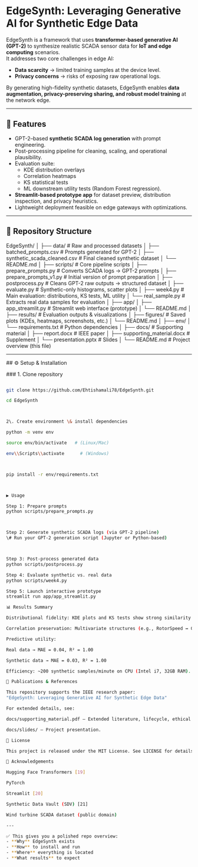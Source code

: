 # EdgeSynth: Leveraging Generative AI for Synthetic Edge Data

EdgeSynth is a framework that uses **transformer-based generative AI (GPT-2)** to synthesize realistic SCADA sensor data for **IoT and edge computing** scenarios.  
It addresses two core challenges in edge AI:
- **Data scarcity** → limited training samples at the device level.  
- **Privacy concerns** → risks of exposing raw operational logs.  

By generating high-fidelity synthetic datasets, EdgeSynth enables **data augmentation, privacy-preserving sharing, and robust model training** at the network edge.

---

## 🚀 Features
- GPT-2–based **synthetic SCADA log generation** with prompt engineering.
- Post-processing pipeline for cleaning, scaling, and operational plausibility.
- Evaluation suite:  
  - KDE distribution overlays  
  - Correlation heatmaps  
  - KS statistical tests  
  - ML downstream utility tests (Random Forest regression).
- **Streamlit-based prototype app** for dataset preview, distribution inspection, and privacy heuristics.
- Lightweight deployment feasible on edge gateways with optimizations.

---

## 📂 Repository Structure

EdgeSynth/
│
├── data/ # Raw and processed datasets
│ ├── batched_prompts.csv           # Prompts generated for GPT-2
│ ├── synthetic_scada_cleaned.csv   # Final cleaned synthetic dataset
│ └── README.md
│
├── scripts/ # Core pipeline scripts
│ ├── prepare_prompts.py # Converts SCADA logs → GPT-2 prompts
│ ├── prepare_prompts_v1.py # Initial version of prompt preparation
│ ├── postprocess.py # Cleans GPT-2 raw outputs → structured dataset
│ ├── evaluate.py # Synthetic-only histograms, scatter plots
│ ├── week4.py # Main evaluation: distributions, KS tests, ML utility
│ └── real_sample.py # Extracts real data samples for evaluation
│
├── app/
│ ├── app_streamlit.py # Streamlit web interface (prototype)
│ └── README.md
│
├── results/ # Evaluation outputs & visualizations
│ ├── figures/                      # Saved plots (KDEs, heatmaps, screenshots, etc.)
│ └── README.md
│
├── env/
│ └── requirements.txt # Python dependencies
│
├── docs/ # Supporting material
│ ├── report.docx                    # IEEE paper
│ ├── supporting_material.docx       # Supplement
│ └── presentation.pptx              # Slides 
│
└── README.md # Project overview (this file)


---



\## ⚙️ Setup \& Installation



\### 1. Clone repository

```bash

git clone https://github.com/Ehtishamali78/EdgeSynth.git 

cd EdgeSynth



2\. Create environment \& install dependencies

python -m venv env

source env/bin/activate   # (Linux/Mac)

env\\Scripts\\activate      # (Windows)



pip install -r env/requirements.txt



▶️ Usage

Step 1: Prepare prompts
python scripts/prepare_prompts.py



Step 2: Generate synthetic SCADA logs (via GPT-2 pipeline)
\# Run your GPT-2 generation script (Jupyter or Python-based)



Step 3: Post-process generated data
python scripts/postprocess.py

Step 4: Evaluate synthetic vs. real data
python scripts/week4.py

Step 5: Launch interactive prototype
streamlit run app/app_streamlit.py

📊 Results Summary

Distributional fidelity: KDE plots and KS tests show strong similarity between real and synthetic data.

Correlation preservation: Multivariate structures (e.g., RotorSpeed ↔ GeneratorSpeed correlation of 0.99) retained.

Predictive utility:

Real data → MAE = 0.04, R² = 1.00

Synthetic data → MAE = 0.03, R² = 1.00

Efficiency: ~200 synthetic samples/minute on CPU (Intel i7, 32GB RAM).

📘 Publications & References

This repository supports the IEEE research paper:
"EdgeSynth: Leveraging Generative AI for Synthetic Edge Data"

For extended details, see:

docs/supporting_material.pdf – Extended literature, lifecycle, ethical considerations.

docs/slides/ – Project presentation.

📜 License

This project is released under the MIT License. See LICENSE for details.

🙌 Acknowledgements

Hugging Face Transformers [19]

PyTorch

Streamlit [20]

Synthetic Data Vault (SDV) [21]

Wind turbine SCADA dataset (public domain)

---

✅ This gives you a polished repo overview:  
- **Why** EdgeSynth exists  
- **How** to install and run  
- **Where** everything is located  
- **What results** to expect  
